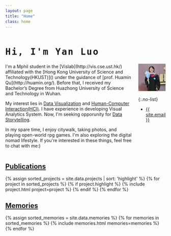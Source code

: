 ```yaml
---
layout: page
title: "Home"
class: home
---
```


<h1 id="typewriter">Hi, I'm  Yan Luo</h1>
<style>
  #typewriter {
    font-size: 2em;
    font-weight: bold;
    font-family: monospace;
    white-space: nowrap;
    overflow: hidden;
    display: inline-block; /* 确保光标跟随文字 */
    position: relative; /* 为伪元素定位 */
    letter-spacing: 0.1em; /* 调整字符间距 */
  }
  #typewriter::after {
    content: '';
    position: absolute;
    right: 0;
    width: 0.15em;
    background-color: orange;
    animation: blink-caret 0.75s step-end infinite;
  }
  @keyframes blink-caret {
    from, to { border-color: transparent; }
    50% { border-color: orange; }
  }
</style>

<script>
  document.addEventListener("DOMContentLoaded", function() {
    const element = document.getElementById("typewriter");
    const text = element.innerText;
    element.innerText = ""; // 清空初始文本
    let i = 0;
    const speed = 300; // 打字速度，单位为毫秒

    function typeWriter() {
      if (i < text.length) {
        if (text.charAt(i) === ' ') {
          element.innerHTML += '&nbsp;'; // 添加空格字符
        } else {
          element.innerHTML += text.charAt(i);
        }
        i++;
        setTimeout(typeWriter, speed);
      }
    }

    typeWriter();
  });
</script>

<div class="columns" markdown="1">

<div class="intro" markdown="1">
I'm a Mphil student in the [Vislab](http://vis.cse.ust.hk/) affiliated with the [Hong Kong University of Science and Technology(HKUST)]() under the guidance of [prof. Huamin Qu](http://huamin.org/). Before that, I received my Bachelor’s Degree from Huazhong University of Science and Technology in Wuhan.

My interest lies in [Data Visualization](https://yanluo0913.github.io) and [Human-Computer Interaction(HCI)](https://yanluo0913.github.io). I have experience in developing Visual Analytics System. Now, I'm seeking opporunity for [Data Storytelling]((https://yanluo0913.github.io)).

In my spare time, I enjoy citywalk, taking photos, and playing open-world rpg games. I'm also exploring the digital nomad lifestyle. If you're interested in these things, feel free to chat with me:)
</div>

<div class="me" markdown="1">
<picture>
  <source srcset='/images/profile.webp' type='image/webp' />
  <img
    src='/images/profile.png'
    alt='Yan Luo'>
</picture>

{:.no-list}
* <a href="mailto:{{ site.email }}">{{ site.email }}</a>
</div>

</div>

<!-- During my first year at UW, I received support from the [Fulbright program](https://en.wikipedia.org/wiki/Fulbright_Program). In 2013, I received my B.S. from [Hasso Plattner Institute](https://hpi.de/). I am a scholar of the [German National Academic Foundation](http://www.studienstiftung.de/). I have worked with the [Open Knowledge Foundation](http://www.okfn.org), [Google Research](https://ai.google/research/), [Microsoft Research](https://www.microsoft.com/en-us/research/group/vibe/), and others. Details are in my [CV]({{ "/cv/" | relative_url }}). -->

<!-- ## <a href="">News</a>

<div class="news">
  {% assign news_all = site.data.news %}
  {% for news in news_all %}
      {% include news.html news=news %}
  {% endfor %}
</div> -->
<!-- 如何做成折叠卡片式 -->

## <a href="">Publications</a>

<div class="featured-projects">
  {% assign sorted_projects = site.data.projects | sort: 'highlight' %}
  {% for project in sorted_projects %}
    {% if project.highlight %}
      {% include project.html project=project %}
    {% endif %}
  {% endfor %}
</div>

## <a href="">Memories</a>

<div class="featured-memories">
  {% assign sorted_memories = site.data.memories %}
  {% for memories in sorted_memories %}
      {% include memories.html memories=memories %}
  {% endfor %}
</div>

<!-- <a href="{{ "/projects/" | relative_url }}" class="button">
  <i class="fas fa-chevron-circle-right"></i>
  Show More Projects
</a> -->

<!-- ## <a href="{{ "/publications/" | relative_url }}">Memories</a>

<div class="featured-publications">
  {% assign sorted_publications = site.publications | sort: 'year' | reverse %}
  {% for pub in sorted_publications %}
    {% if pub.highlight %}
      <a href="{{ pub.pdf }}" class="publication">
        <strong>{{ pub.title }}</strong>
        <span class="authors">{% for author in pub.authors %}{{ author }}{% unless forloop.last %}, {% endunless %}{% endfor %}</span>.
        <i>{% if pub.venue %}{{ pub.venue }}, {% endif %}{{ pub.year }}</i>.
        {% for award in pub.awards %}<br/><span class="award"><i class="fas fa-{% if award == "Best Paper Award" %}trophy{% else %}award{% endif %}" aria-hidden="true"></i> {{ award }}</span>{% endfor %}
      </a>
    {% endif %}
  {% endfor %}
</div> -->

<!-- <a href="{{ "/publications/" | relative_url }}" class="button">
  <i class="fas fa-chevron-circle-right"></i>
  Show All Publications
</a> -->

